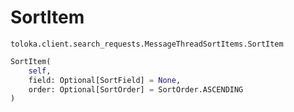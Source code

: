 # SortItem
`toloka.client.search_requests.MessageThreadSortItems.SortItem`

```python
SortItem(
    self,
    field: Optional[SortField] = None,
    order: Optional[SortOrder] = SortOrder.ASCENDING
)
```

